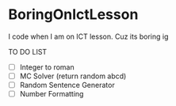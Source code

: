 # BoringOnIctLesson
I code when I am on ICT lesson.
Cuz its boring ig

TO DO LIST
- [ ] Integer to roman
- [ ] MC Solver (return random abcd)
- [ ] Random Sentence Generator
- [ ] Number Formatting
